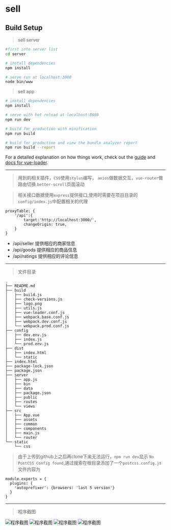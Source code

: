 # sell


## Build Setup

>sell server


``` bash
#first into server list
cd server

# install dependencies
npm install

# serve run at localhost:3000
node bin/www
```


> sell app


``` bash
# install dependencies
npm install

# serve with hot reload at localhost:8080
npm run dev

# build for production with minification
npm run build

# build for production and view the bundle analyzer report
npm run build --report
```

For a detailed explanation on how things work, check out the [guide](http://vuejs-templates.github.io/webpack/) and [docs for vue-loader](http://vuejs.github.io/vue-loader).


----------


> 用到的相关插件，`CSS`使用`stylus`编写， `axios`做数据交互，`vue-router`做路由切换 `better-scroll`页面滚动

> 相关接口数据使用`express`提供接口,使用时需要在项目目录的`config/index.js`中配置相关的代理
```
proxyTable: {
    '/api':{
        target:'http://localhost:3000/',
        changeOrigin: true,
    }
}

```

- /api/seller  提供相应的商家信息
- /api/goods   提供相应的商品信息
- /api/ratings 提供相应的评论信息


----------

> 文件目录

```
.
├── README.md
├── build
│   ├── build.js
│   ├── check-versions.js
│   ├── logo.png
│   ├── utils.js
│   ├── vue-loader.conf.js
│   ├── webpack.base.conf.js
│   ├── webpack.dev.conf.js
│   └── webpack.prod.conf.js
├── config
│   ├── dev.env.js
│   ├── index.js
│   └── prod.env.js
├── dist
│   ├── index.html
│   └── static
├── index.html
├── package-lock.json
├── package.json
├── server
│   ├── app.js
│   ├── bin
│   ├── data
│   ├── package.json
│   ├── public
│   ├── routes
│   └── views
├── src
│   ├── App.vue
│   ├── assets
│   ├── common
│   ├── components
│   ├── main.js
│   └── router
└── static
    └── css
```
> 由于上传到github上之后再clone下来无法运行，`npm run dev`显示 `No PostCSS Config found`,通过搜索在根目录添加了一个`postcss.config.js`文件内容为
```
module.exports = {  
  plugins: {  
    'autoprefixer': {browsers: 'last 5 version'}  
  }  
} 
```


----------

> 程序截图

![程序截图][1]
![程序截图][2]
![程序截图][3]
![程序截图][4]


  [1]: ./img/img1.png
  [2]: ./img/img2.png
  [3]: ./img/img3.png
  [4]: ./img/img4.png
